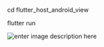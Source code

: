 cd flutter_host_android_view

flutter run

![enter image description here](https://i.imgur.com/PMBAWeN.png)
